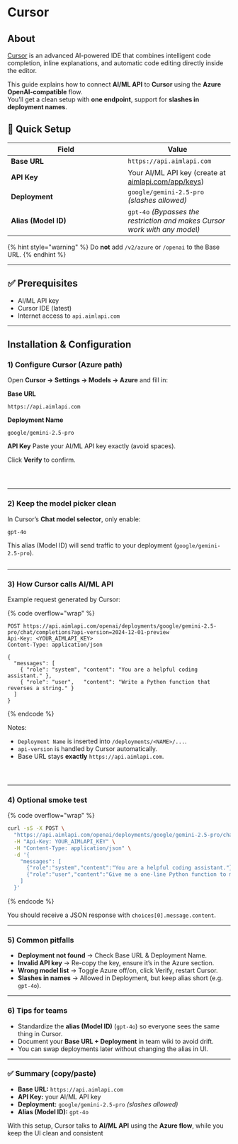 # Cursor

## About

[Cursor](https://cursor.com/) is an advanced AI-powered IDE that combines intelligent code completion, inline explanations, and automatic code editing directly inside the editor.

This guide explains how to connect **AI/ML API** to **Cursor** using the **Azure OpenAI-compatible** flow. \
You’ll get a clean setup with **one endpoint**, support for **slashes in deployment names**.

## 🚀 Quick Setup

<table><thead><tr><th width="248">Field</th><th>Value</th></tr></thead><tbody><tr><td><strong>Base URL</strong></td><td><code>https://api.aimlapi.com</code></td></tr><tr><td><strong>API Key</strong></td><td>Your AI/ML API key (create at <a href="https://aimlapi.com/app/keys">aimlapi.com/app/keys</a>)</td></tr><tr><td><strong>Deployment</strong></td><td><code>google/gemini-2.5-pro</code> <em>(slashes allowed)</em></td></tr><tr><td><strong>Alias (Model ID)</strong></td><td><code>gpt-4o</code> <em>(Bypasses the restriction and makes Cursor work with any mode</em>l<em>)</em></td></tr></tbody></table>

{% hint style="warning" %}
Do **not** add `/v2/azure` or `/openai` to the Base URL.
{% endhint %}

***

## ✅ Prerequisites

* AI/ML API key
* Cursor IDE (latest)
* Internet access to `api.aimlapi.com`

***

## Installation & Configuration

### 1) Configure Cursor (Azure path)

Open **Cursor → Settings → Models → Azure** and fill in:

**Base URL**

```
https://api.aimlapi.com
```

**Deployment Name**

```
google/gemini-2.5-pro
```

**API Key** Paste your AI/ML API key exactly (avoid spaces).

Click **Verify** to confirm.

<div align="left" data-with-frame="true"><figure><img src="../.gitbook/assets/1.png" alt=""><figcaption></figcaption></figure></div>

<div align="left" data-full-width="false" data-with-frame="true"><figure><img src="../.gitbook/assets/3.png" alt=""><figcaption></figcaption></figure></div>

<div align="left" data-with-frame="true"><figure><img src="../.gitbook/assets/4.png" alt=""><figcaption></figcaption></figure></div>



***

### 2) Keep the model picker clean

In Cursor’s **Chat model selector**, only enable:

```
gpt-4o
```

This alias (Model ID) will send traffic to your deployment (`google/gemini-2.5-pro`).

<div data-with-frame="true"><figure><img src="../.gitbook/assets/2.png" alt=""><figcaption></figcaption></figure></div>

***

### 3) How Cursor calls AI/ML API

Example request generated by Cursor:

{% code overflow="wrap" %}
```http
POST https://api.aimlapi.com/openai/deployments/google/gemini-2.5-pro/chat/completions?api-version=2024-12-01-preview
Api-Key: <YOUR_AIMLAPI_KEY>
Content-Type: application/json

{
  "messages": [
    { "role": "system", "content": "You are a helpful coding assistant." },
    { "role": "user",   "content": "Write a Python function that reverses a string." }
  ]
}
```
{% endcode %}

Notes:

* `Deployment Name` is inserted into `/deployments/<NAME>/...`.
* `api-version` is handled by Cursor automatically.
* Base URL stays **exactly** `https://api.aimlapi.com`.

<div align="left" data-with-frame="true"><figure><img src="../.gitbook/assets/6.png" alt=""><figcaption></figcaption></figure></div>

<div align="left" data-with-frame="true"><figure><img src="../.gitbook/assets/7.png" alt=""><figcaption></figcaption></figure></div>

<div align="left" data-with-frame="true"><figure><img src="../.gitbook/assets/8.png" alt=""><figcaption></figcaption></figure></div>

***

### 4) Optional smoke test

{% code overflow="wrap" %}
```bash
curl -sS -X POST \
  "https://api.aimlapi.com/openai/deployments/google/gemini-2.5-pro/chat/completions?api-version=2024-12-01-preview" \
  -H "Api-Key: YOUR_AIMLAPI_KEY" \
  -H "Content-Type: application/json" \
  -d '{
    "messages": [
      {"role":"system","content":"You are a helpful coding assistant."},
      {"role":"user","content":"Give me a one-line Python function to merge two dicts."}
    ]
  }'
```
{% endcode %}

You should receive a JSON response with `choices[0].message.content`.

***

### 5) Common pitfalls

* **Deployment not found** → Check Base URL & Deployment Name.
* **Invalid API key** → Re-copy the key, ensure it’s in the Azure section.
* **Wrong model list** → Toggle Azure off/on, click Verify, restart Cursor.
* **Slashes in names** → Allowed in Deployment, but keep alias short (e.g. `gpt-4o`).

***

### 6) Tips for teams

* Standardize the **alias (Model ID)** (`gpt-4o`) so everyone sees the same thing in Cursor.
* Document your **Base URL + Deployment** in team wiki to avoid drift.
* You can swap deployments later without changing the alias in UI.

***

### ✅ Summary (copy/paste)

* **Base URL:** `https://api.aimlapi.com`
* **API Key:** your AI/ML API key
* **Deployment:**  `google/gemini-2.5-pro` _(slashes allowed)_
* **Alias (Model ID):** `gpt-4o`

With this setup, Cursor talks to **AI/ML API** using the **Azure flow**, while you keep the UI clean and consistent
